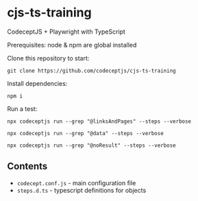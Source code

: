 # cjs-ts-training

CodeceptJS + Playwright with TypeScript

Prerequisites:
node & npm are global installed

Clone this repository to start:

```
git clone https://github.com/codeceptjs/cjs-ts-training
```

Install dependencies:

```
npm i
```

Run a test:

```
npx codeceptjs run --grep "@linksAndPages" --steps --verbose

npx codeceptjs run --grep "@data" --steps --verbose

npx codeceptjs run --grep "@noResult" --steps --verbose
```

## Contents

- `codecept.conf.js` - main configuration file
- `steps.d.ts` - typescript definitions for objects
